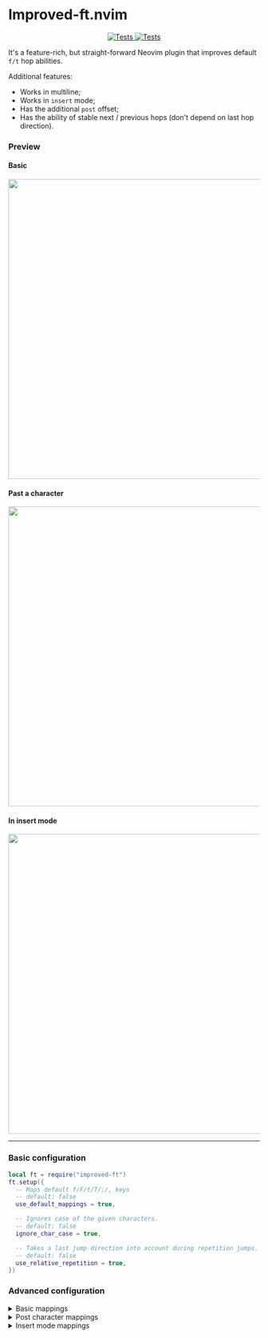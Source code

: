 # Improved-ft.nvim

<p align="center">
  <a href="https://github.com/backdround/improved-ft.nvim/actions">
    <img src="https://img.shields.io/github/actions/workflow/status/backdround/improved-ft.nvim/tests.yaml?branch=main&label=Tests&style=flat-square" alt="Tests">
  </a>
  <a href="https://github.com/backdround/improved-ft.nvim/actions">
    <img src="https://img.shields.io/github/actions/workflow/status/backdround/improved-ft.nvim/docs.yaml?branch=main&label=Doc%20generation&status=gen&style=flat-square" alt="Tests">
  </a>
</p>


It's a feature-rich, but straight-forward Neovim plugin that improves default
`f/t` hop abilities.

Additional features:
- Works in multiline;
- Works in `insert` mode;
- Has the additional `post` offset;
- Has the ability of stable next / previous hops (don't depend on last hop direction).

<!-- panvimdoc-ignore-start -->

### Preview
#### Basic
<img src="https://github.com/backdround/improved-ft.nvim/assets/17349169/5619ae36-217d-432b-8af9-6d27502f0965" width="600px" />

#### Past a character
<img src="https://github.com/backdround/improved-ft.nvim/assets/17349169/cc761597-745d-421f-844c-1d028258a067" width="600px" />

#### In insert mode
<img src="https://github.com/backdround/improved-ft.nvim/assets/17349169/9eca335a-335b-40d7-a0ca-d012b9357aa8" width="600px" />

---

<!-- panvimdoc-ignore-end -->

### Basic configuration
```lua
local ft = require("improved-ft")
ft.setup({
  -- Maps default f/F/t/T/;/, keys
  -- default: false
  use_default_mappings = true,

  -- Ignores case of the given characters.
  -- default: false
  ignore_char_case = true,

  -- Takes a last jump direction into account during repetition jumps.
  -- default: false
  use_relative_repetition = true,
})
```
### Advanced configuration

<details><summary>Basic mappings</summary>

```lua
local map = function(key, fn, description)
  vim.keymap.set({ "n", "x", "o" }, key, fn, {
    desc = description,
  })
end

map("f", ft.hop_forward_to_char, "Hop forward to a given char")
map("F", ft.hop_backward_to_char, "Hop backward to a given char")

map("t", ft.hop_forward_to_pre_char, "Hop forward before a given char")
map("T", ft.hop_backward_to_pre_char, "Hop backward before a given char")

map(";", ft.repeat_forward, "Repeat hop forward to a last given char")
map(",", ft.repeat_backward, "Repeat hop backward to a last given char")
```

</details>

<details><summary>Post character mappings</summary>

```lua
local map = function(key, fn, description)
  vim.keymap.set({ "n", "x", "o" }, key, fn, {
    desc = description,
  })
end

map("s", ft.hop_forward_to_post_char, "Hop forward after a given char")
map("S", ft.hop_backward_to_post_char, "Hop backward after a given char")

```

</details>

<details><summary>Insert mode mappings</summary>

```lua
local imap = function(key, fn, description)
  vim.keymap.set("i", key, fn, {
    desc = description,
  })
end

imap("<M-f>", ft.hop_forward_to_char, "Hop forward to a given char")
imap("<M-F>", ft.hop_backward_to_char, "Hop forward to a given char")

imap("<M-t>", ft.hop_forward_to_pre_char, "Hop forward before a given char")
imap("<M-T>", ft.hop_backward_to_pre_char, "Hop forward before a given char")

imap("<M-;>", ft.repeat_forward, "Repeat hop forward to a last given char")
imap("<M-,>", ft.repeat_backward, "Repeat hop backward to a last given char")
```

</details>
